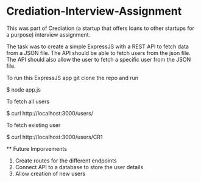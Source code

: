 # Crediation-Interview-Assignment
This was part of Crediation (a startup that offers loans to other startups for a purpose) interview assignment. 

The task was to create a simple ExpressJS with a REST API to fetch data from a JSON file. The API should be able to fetch users from the json file. The API should also allow the user to fetch a specific user from the JSON file.

To run this ExpressJS app git clone the repo and run

$ node app.js

To fetch all users

$ curl http://localhost:3000/users/

To fetch existing user

$ curl http://localhost:3000/users/CR1

** Future Imporvements
1. Create routes for the different endpoints
2. Connect API to a database to store the user details
3. Allow creation of new users
